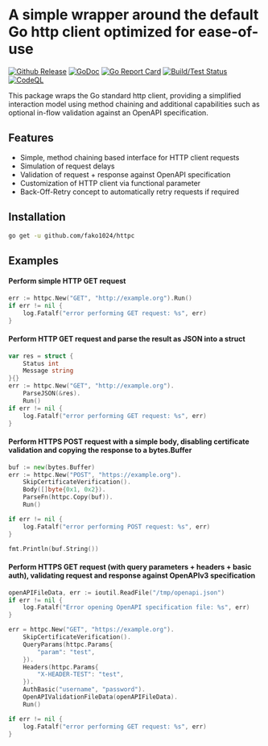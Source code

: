 # A simple wrapper around the default Go http client optimized for ease-of-use

[![Github Release](https://img.shields.io/github/release/fako1024/httpc.svg)](https://github.com/fako1024/httpc/releases)
[![GoDoc](https://godoc.org/github.com/fako1024/httpc?status.svg)](https://godoc.org/github.com/fako1024/httpc/)
[![Go Report Card](https://goreportcard.com/badge/github.com/fako1024/httpc)](https://goreportcard.com/report/github.com/fako1024/httpc)
[![Build/Test Status](https://github.com/fako1024/httpc/workflows/Go/badge.svg)](https://github.com/fako1024/httpc/actions?query=workflow%3AGo)
[![CodeQL](https://github.com/fako1024/httpc/actions/workflows/codeql-analysis.yml/badge.svg)](https://github.com/fako1024/httpc/actions/workflows/codeql-analysis.yml)

This package wraps the Go standard http client, providing a simplified interaction model using method chaining and additional capabilities such as optional in-flow validation against an OpenAPI specification.

## Features
- Simple, method chaining based interface for HTTP client requests
- Simulation of request delays
- Validation of request + response against OpenAPI specification
- Customization of HTTP client via functional parameter
- Back-Off-Retry concept to automatically retry requests if required

## Installation
```bash
go get -u github.com/fako1024/httpc
```

## Examples
#### Perform simple HTTP GET request
```go
err := httpc.New("GET", "http://example.org").Run()
if err != nil {
	log.Fatalf("error performing GET request: %s", err)
}
```

#### Perform HTTP GET request and parse the result as JSON into a struct
```go
var res = struct {
	Status int
	Message string
}{}
err := httpc.New("GET", "http://example.org").
	ParseJSON(&res).
	Run()
if err != nil {
	log.Fatalf("error performing GET request: %s", err)
}
```

#### Perform HTTPS POST request with a simple body, disabling certificate validation and copying the response to a bytes.Buffer
```go
buf := new(bytes.Buffer)
err := httpc.New("POST", "https://example.org").
	SkipCertificateVerification().
	Body([]byte{0x1, 0x2}).
	ParseFn(httpc.Copy(buf)).
	Run()

if err != nil {
    log.Fatalf("error performing POST request: %s", err)
}

fmt.Println(buf.String())
```

#### Perform HTTPS GET request (with query parameters + headers + basic auth), validating request and response against OpenAPIv3 specification
```go
openAPIFileData, err := ioutil.ReadFile("/tmp/openapi.json")
if err != nil {
	log.Fatalf("Error opening OpenAPI specification file: %s", err)
}

err = httpc.New("GET", "https://example.org").
	SkipCertificateVerification().
	QueryParams(httpc.Params{
		"param": "test",
	}).
	Headers(httpc.Params{
		"X-HEADER-TEST": "test",
	}).
	AuthBasic("username", "password").
	OpenAPIValidationFileData(openAPIFileData).
	Run()

if err != nil {
	log.Fatalf("error performing GET request: %s", err)
}
```
